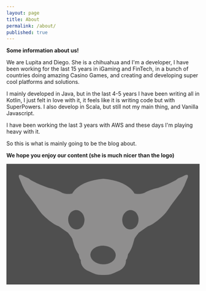 ```yaml
---
layout: page
title: About
permalink: /about/
published: true
---
```


**Some information about us!**

We are Lupita and Diego. She is a chihuahua and I'm a developer, I have been working for the last 15 years in iGaming and FinTech, in a bunch of countries doing amazing Casino Games, and creating and developing super cool platforms and solutions.

I mainly developed in Java, but in the last 4-5 years I have been writing all in Kotlin, I just felt in love with it, it feels like it is writing code but with SuperPowers. I also develop in Scala, but still not my main thing, and Vanilla Javascript.

I have been working the last 3 years with AWS and these days I'm playing heavy with it.

So this is what is mainly going to be the blog about.

**We hope you enjoy our content (she is much nicer than the logo)**

![image](/images/head-chi.png)
